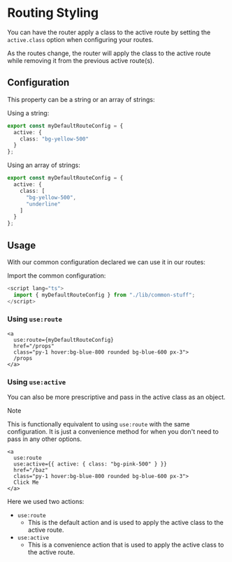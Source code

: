 # Routing Styling

You can have the router apply a class to the active route by setting the `active.class` option
when configuring your routes.

As the routes change, the router will apply the class to the active route while removing it from the previous active route(s).

## Configuration

This property can be a string or an array of strings:

Using a string:

```ts
export const myDefaultRouteConfig = {
  active: {
    class: "bg-yellow-500"
  }
};
```

Using an array of strings:

```ts
export const myDefaultRouteConfig = {
  active: {
    class: [
      "bg-yellow-500",
      "underline"
    ]
  }
};
```

## Usage

With our common configuration declared we can use it in our routes:

Import the common configuration:

```ts
<script lang="ts">
  import { myDefaultRouteConfig } from "./lib/common-stuff";
</script>
```

### Using `use:route`

```svelte
<a
  use:route={myDefaultRouteConfig}
  href="/props"
  class="py-1 hover:bg-blue-800 rounded bg-blue-600 px-3">
  /props
</a>
```

### Using `use:active`

You can also be more prescriptive and pass in the active class as an object.

> [!NOTE]
> This is functionally equivalent to using `use:route` with the same configuration.
> It is just a convenience method for when you don't need to pass in any other options.

```svelte
<a
  use:route
  use:active={{ active: { class: "bg-pink-500" } }}
  href="/baz"
  class="py-1 hover:bg-blue-800 rounded bg-blue-600 px-3">
  Click Me
</a>
```

Here we used two actions:

- `use:route`
  - This is the default action and is used to apply the active class to the active route.
- `use:active`
  - This is a convenience action that is used to apply the active class to the active route.

